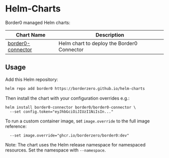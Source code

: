 # Helm-Charts

Border0 managed Helm charts:

| Chart Name           | Description                            |
|----------------------|----------------------------------------|
| [border0-connector](./charts/border0-connector) | Helm chart to deploy the Border0 Connector |

## Usage

Add this Helm repository:

```bash
helm repo add border0 https://borderzero.github.io/helm-charts
```

Then install the chart with your configuration overrides e.g.:

```
helm install border0-connector border0/border0-connector \
  --set config.token="eyJhbGciOiJIUzI1NiIsIn..."
```

To run a custom container image, set `image.override` to the full image reference:

```
  --set image.override="ghcr.io/borderzero/border0:dev"
```

Note: The chart uses the Helm release namespace for namespaced resources. Set the namespace with `--namespace`.
